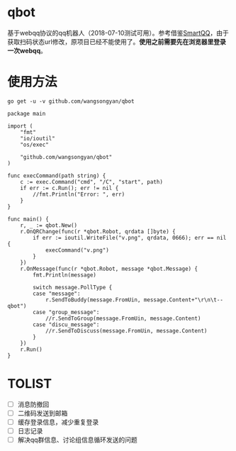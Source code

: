 # qbot
基于webqq协议的qq机器人（2018-07-10测试可用）。参考借鉴[SmartQQ](https://github.com/JamesWone/SmartQQ)，由于获取扫码状态url修改，原项目已经不能使用了。**使用之前需要先在浏览器里登录一次webqq**。

# 使用方法
```
go get -u -v github.com/wangsongyan/qbot
```
```
package main

import (
	"fmt"
	"io/ioutil"
	"os/exec"

	"github.com/wangsongyan/qbot"
)

func execCommand(path string) {
	c := exec.Command("cmd", "/C", "start", path)
	if err := c.Run(); err != nil {
		//fmt.Println("Error: ", err)
	}
}

func main() {
	r, _ := qbot.New()
	r.OnQRChange(func(r *qbot.Robot, qrdata []byte) {
		if err := ioutil.WriteFile("v.png", qrdata, 0666); err == nil {
			execCommand("v.png")
		}
	})
	r.OnMessage(func(r *qbot.Robot, message *qbot.Message) {
		fmt.Println(message)

		switch message.PollType {
		case "message":
			r.SendToBuddy(message.FromUin, message.Content+"\r\n\t--qbot")
		case "group_message":
			//r.SendToGroup(message.FromUin, message.Content)
		case "discu_message":
			//r.SendToDiscuss(message.FromUin, message.Content)
		}
	})
	r.Run()
}

```
# TOLIST
- [ ] 消息防撤回
- [ ] 二维码发送到邮箱
- [ ] 缓存登录信息，减少重复登录
- [ ] 日志记录
- [ ] 解决qq群信息、讨论组信息循环发送的问题

